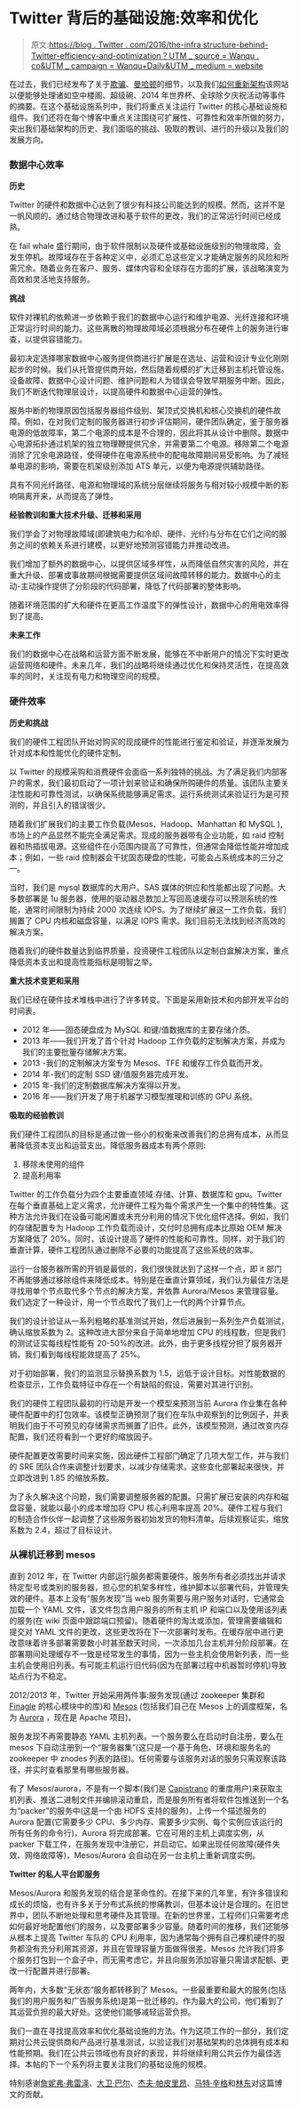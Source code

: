# Twitter 背后的基础设施:效率和优化

> 原文:[https://blog . Twitter . com/2016/the-infra structure-behind-Twitter-efficiency-and-optimization？UTM _ source = Wanqu . co&UTM _ campaign = Wanqu+Daily&UTM _ medium = website](https://blog.twitter.com/2016/the-infrastructure-behind-twitter-efficiency-and-optimization?utm_source=wanqu.co&utm_campaign=Wanqu+Daily&utm_medium=website)

在过去，我们已经发布了关于[欺骗](https://blog.twitter.com/2011/finagle-a-protocol-agnostic-rpc-system)、[曼哈顿](https://blog.twitter.com/2014/manhattan-our-real-time-multi-tenant-distributed-database-for-twitter-scale)的细节，以及我们[如何重新架构](https://blog.twitter.com/2013/new-tweets-per-second-record-and-how)该网站以便能够处理诸如空中楼阁、超级碗、2014 年世界杯、全球除夕庆祝活动等事件的摘要。在这个基础设施系列中，我们将重点关注运行 Twitter 的核心基础设施和组件。我们还将在每个博客中重点关注围绕可扩展性、可靠性和效率所做的努力，突出我们基础架构的历史、我们面临的挑战、吸取的教训、进行的升级以及我们的发展方向。

### 数据中心效率

**历史**

Twitter 的硬件和数据中心达到了很少有科技公司能达到的规模。然而，这并不是一帆风顺的。通过结合物理改进和基于软件的更改，我们的正常运行时间已经成熟。

在 fail whale 盛行期间，由于软件限制以及硬件或基础设施级别的物理故障，会发生停机。故障域存在于各种定义中，必须汇总这些定义才能确定服务的风险和所需冗余。随着业务在客户、服务、媒体内容和全球存在方面的扩展，该战略演变为高效和灵活地支持服务。

**挑战**

软件对裸机的依赖进一步依赖于我们的数据中心运行和维护电源、光纤连接和环境正常运行时间的能力。这些离散的物理故障域必须根据分布在硬件上的服务进行审查，以提供容错能力。

最初决定选择哪家数据中心服务提供商进行扩展是在选址、运营和设计专业化刚刚起步的时候。我们从托管提供商开始，然后随着规模的扩大迁移到主机托管设施。设备故障、数据中心设计问题、维护问题和人为错误会导致早期服务中断。因此，我们不断迭代物理层设计，以提高硬件和数据中心运营的弹性。

服务中断的物理原因包括服务器组件级别、架顶式交换机和核心交换机的硬件故障。例如，在对我们定制的服务器进行初步评估期间，硬件团队确定，鉴于服务器电源的低故障率，第二个电源的成本是不合理的，因此将其从设计中删除。数据中心电源拓扑通过机架的独立物理鞭提供冗余，并需要第二个电源。移除第二个电源消除了冗余电源路径，使得硬件在电源系统中的配电故障期间易受影响。为了减轻单电源的影响，需要在机架级别添加 ATS 单元，以便为电源提供辅助路径。

具有不同光纤路径、电源和物理域的系统分层继续将服务与相对较小规模中断的影响隔离开来，从而提高了弹性。

**经验教训和重大技术升级、迁移和采用**

我们学会了对物理故障域(即建筑电力和冷却、硬件、光纤)与分布在它们之间的服务之间的依赖关系进行建模，以更好地预测容错能力并推动改进。

我们增加了额外的数据中心，以提供区域多样性，从而降低自然灾害的风险，并在重大升级、部署或事故期间根据需要提供区域间故障转移的能力。数据中心的主动-主动操作提供了分阶段的代码部署，降低了代码部署的整体影响。

随着环境范围的扩大和硬件在更高工作温度下的弹性设计，数据中心的用电效率得到了提高。

**未来工作**

我们的数据中心在战略和运营方面不断发展，能够在不中断用户的情况下实时更改运营网络和硬件。未来几年，我们的战略将继续通过优化和保持灵活性，在提高效率的同时，关注现有电力和物理空间的规模。

### 硬件效率

**历史和挑战**

我们的硬件工程团队开始对购买的现成硬件的性能进行鉴定和验证，并逐渐发展为针对成本和性能优化的硬件定制。

以 Twitter 的规模采购和消费硬件会面临一系列独特的挑战。为了满足我们内部客户的需求，我们最初启动了一项计划来验证和确保所购硬件的质量。该团队主要关注性能和可靠性测试，以确保系统能够满足需求。运行系统测试来验证行为是可预测的，并且引入的错误很少。

随着我们扩展我们的主要工作负载(Mesos、Hadoop、Manhattan 和 MySQL ),市场上的产品显然不能完全满足需求。现成的服务器带有企业功能，如 raid 控制器和热插拔电源。这些组件在小范围内提高了可靠性，但通常会降低性能并增加成本；例如，一些 raid 控制器会干扰固态硬盘的性能，可能会占系统成本的三分之一。

当时，我们是 mysql 数据库的大用户。SAS 媒体的供应和性能都出现了问题。大多数部署是 1u 服务器，使用的驱动器总数加上写回高速缓存可以预测系统的性能，通常时间限制为持续 2000 次连续 IOPS。为了继续扩展这一工作负载，我们搁置了 CPU 内核和磁盘容量，以满足 IOPS 需求。我们目前无法找到经济高效的解决方案。

随着我们的硬件数量达到临界质量，投资硬件工程团队以定制白盒解决方案，重点降低资本支出和提高性能指标是明智之举。

**重大技术变更和采用**

我们已经在硬件技术堆栈中进行了许多转变。下面是采用新技术和内部开发平台的时间表。

*   2012 年——固态硬盘成为 MySQL 和键/值数据库的主要存储介质。
*   2013 年——我们开发了首个针对 Hadoop 工作负载的定制解决方案，并成为我们的主要批量存储解决方案。
*   2013 -我们的定制解决方案专为 Mesos、TFE 和缓存工作负载而开发。
*   2014 年-我们的定制 SSD 键/值服务器完成开发。
*   2015 年-我们的定制数据库解决方案得以开发。
*   2016 年——我们开发了用于机器学习模型推理和训练的 GPU 系统。

**吸取的经验教训**

我们硬件工程团队的目标是通过做一些小的权衡来改善我们的总拥有成本，从而显著降低资本支出和运营支出。降低服务器成本有两个原则:

1.  移除未使用的组件
2.  提高利用率

Twitter 的工作负载分为四个主要垂直领域:存储、计算、数据库和 gpu。Twitter 在每个垂直基础上定义需求，允许硬件工程为每个需求产生一个集中的特性集。这种方法允许我们在设备可能闲置或未充分利用的情况下优化组件选择。例如，我们的存储配置专为 Hadoop 工作负载而设计，交付时总拥有成本比原始 OEM 解决方案降低了 20%。同时，该设计提高了硬件的性能和可靠性。同样，对于我们的垂直计算，硬件工程团队通过删除不必要的功能提高了这些系统的效率。

运行一台服务器所需的开销是最低的，我们很快就达到了这样一个点，即 it 部门不再能够通过移除组件来降低成本。特别是在垂直计算领域，我们认为最佳方法是寻找用单个节点取代多个节点的解决方案，并依靠 Aurora/Mesos 来管理容量。我们选定了一种设计，用一个节点取代了我们上一代的两个计算节点。

我们的设计验证从一系列粗略的基准测试开始，然后进展到一系列生产负载测试，确认缩放系数为 2。这种改进大部分来自于简单地增加 CPU 的线程数，但是我们的测试证实每线程性能有 20-50%的改进。此外，由于更多线程分担了服务器开销，我们看到每线程能效提高了 25%。

对于初始部署，我们的监测显示替换系数为 1.5，远低于设计目标。对性能数据的检查显示，工作负载特征中存在一个有缺陷的假设，需要对其进行识别。

我们的硬件工程团队最初的行动是开发一个模型来预测当前 Aurora 作业集在各种硬件配置中的打包效率。该模型正确预测了我们在车队中观察到的比例因子，并表明我们由于不可预见的存储需求而搁置了旧件。此外，该模型预测，通过改变内存配置，我们还将看到一个更好的缩放因子。

硬件配置更改需要时间来实施，因此硬件工程部门确定了几项大型工作，并与我们的 SRE 团队合作来调整计划要求，以减少存储需求。这些变化部署起来很快，并立即改进到 1.85 的缩放系数。

为了永久解决这个问题，我们需要调整服务器的配置。只需扩展已安装的内存和磁盘容量，就能以最小的成本增加将 CPU 核心利用率提高 20%。硬件工程与我们的制造合作伙伴一起调整了这些服务器初始发货的物料清单。后续观察证实，缩放系数为 2.4，超过了目标设计。

### 从裸机迁移到 mesos

直到 2012 年，在 Twitter 内部运行服务都需要硬件。服务所有者必须找出并请求特定型号或类别的服务器，担心您的机架多样性，维护脚本以部署代码，并管理失效的硬件。基本上没有“服务发现”当 web 服务需要与用户服务对话时，它通常会加载一个 YAML 文件，该文件包含用户服务的所有主机 IP 和端口以及使用该列表的服务(在 wiki 页面中跟踪端口预留)。随着硬件的淘汰或添加，管理需要编辑和提交对 YAML 文件的更改，这些更改将在下一次部署时发布。在缓存层中进行更改意味着许多部署需要数小时甚至数天时间，一次添加几台主机并分阶段部署。在部署期间处理缓存不一致是经常发生的事情，因为一些主机会使用新列表，而一些主机会使用旧列表。有可能主机运行旧代码(因为在部署过程中机器暂时停机)导致站点行为不稳定。

2012/2013 年，Twitter 开始采用两件事:服务发现(通过 zookeeper 集群和 [Finagle](https://twitter.github.io/finagle/) 的核心模块中的库)和 [Mesos](http://mesos.apache.org/) (包括我们自己在 Mesos 上的调度框架，名为 [Aurora](http://aurora.apache.org/) ，现在是 Apache 项目)。

服务发现不再需要静态 YAML 主机列表。一个服务要么在启动时自注册，要么在 mesos 下自动注册到一个“服务器集”(这只是一个基于角色、环境和服务名的 zookeeper 中 znodes 列表的路径)。任何需要与该服务对话的服务只需观察该路径，并实时查看那里有哪些服务器。

有了 Mesos/aurora，不是有一个脚本(我们是 [Capistrano](https://github.com/capistrano/capistrano) 的重度用户)来获取主机列表、推送二进制文件并编排滚动重启，而是服务所有者将软件包推送到一个名为“packer”的服务中(这是一个由 HDFS 支持的服务)，上传一个描述服务的 Aurora 配置(它需要多少 CPU、多少内存、需要多少实例、每个实例应该运行的所有任务的命令行)，Aurora 将完成部署。它在可用的主机上调度实例，从 packer 下载工件，在服务发现中注册它，并启动它。如果出现任何故障(硬件失效、网络故障等)，Mesos/Aurora 会自动在另一台主机上重新调度实例。

**Twitter 的私人平台即服务**

Mesos/Aurora 和服务发现的结合是革命性的。在接下来的几年里，有许多错误和成长的烦恼，也有许多关于分布式系统的惨痛教训，但基本设计是合理的。在旧世界中，团队不断地处理和思考硬件及其管理。在新的世界里，工程师们只需要考虑如何最好地配置他们的服务，以及要部署多少容量。随着时间的推移，我们还能够从根本上提高 Twitter 车队的 CPU 利用率，因为通常每个拥有自己裸机硬件的服务都没有充分利用其资源，并且在管理容量方面做得很差。Mesos 允许我们将多个服务打包到一个盒子中，而无需考虑它，并且向服务添加容量只需请求配额、更改一行配置并进行部署。

两年内，大多数“无状态”服务都转移到了 Mesos。一些最重要和最大的服务(包括我们的用户服务和广告服务系统)是第一批迁移的。作为最大的公司，他们看到了其运营负担的最大好处。这使他们能够减轻运营负担。

我们一直在寻找提高效率和优化基础设施的方法。作为这项工作的一部分，我们定期对公共云提供商和产品进行基准测试，以验证我们对基础架构的总体拥有成本和性能预期。我们在公共云领域也有良好的表现，并将继续利用公共云作为最佳选择。本帖的下一个系列将主要关注我们的基础设施的规模。

特别感谢[詹妮弗·弗雷泽](https://twitter.com/jenniferfraser)、[大卫·巴尔](https://twitter.com/davebarr)、[杰夫·帕皮里昂](https://twitter.com/gpapilion)、[马特·辛格](https://twitter.com/mattbytes)和[林东](https://twitter.com/lamdong)对这篇博文的贡献。